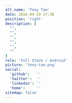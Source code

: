 ```yaml
---
alt_name: 'Tony Tam'
date: 2016-04-29 17:30
position: 'right'
description: [
  "",
  "",
  "",
  "",
  "",
  ""
]
role: 'Full Stack / Android'
picture: 'tony-tam.png'
social:
  'github':   ''
  'twitter':  ''
  'linkedin': ''
  'home':     ''
sitemap: false
---
```

